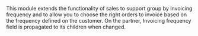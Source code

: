 This module extends the functionality of sales to support group by
Invoicing frequency and to allow you to choose the right orders to
invoice based on the frequency defined on the customer. On the partner,
Invoicing frequency field is propagated to its children when changed.

